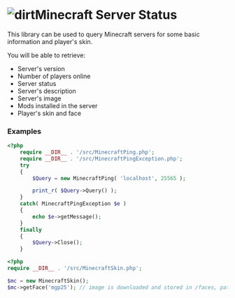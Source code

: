 # ![dirt](http://i51.tinypic.com/2lx73o6.jpg)Minecraft Server Status

This library can be used to query Minecraft servers for some basic information and player's skin.

You will be able to retrieve:

- Server's version
- Number of players online
- Server status
- Server's description
- Server's image
- Mods installed in the server
- Player's skin and face

### Examples
```php
<?php
    require __DIR__ . '/src/MinecraftPing.php';
    require __DIR__ . '/src/MinecraftPingException.php';
    try
    {
        $Query = new MinecraftPing( 'localhost', 25565 );

        print_r( $Query->Query() );
    }
    catch( MinecraftPingException $e )
    {
        echo $e->getMessage();
    }
    finally
    {
        $Query->Close();
    }
```

```php
<?php
require __DIR__ . '/src/MinecraftSkin.php';

$mc = new MinecraftSkin();
$mc->getFace('mgp25'); // image is downloaded and stored in /faces, path is returned
```
